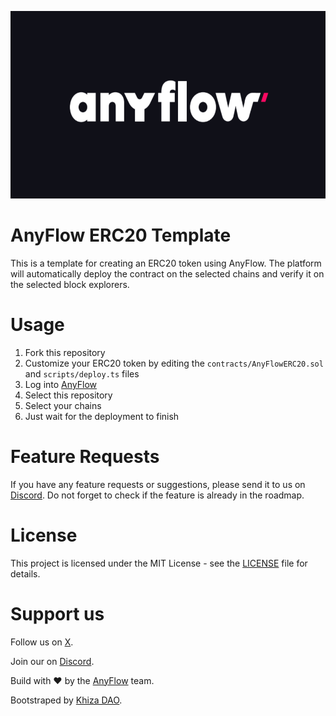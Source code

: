 <!-- img -->
<p align="center">
  <img src="./img/logo1.png" style="max-width: 100%;" height="300"/>
</p>

# AnyFlow ERC20 Template

This is a template for creating an ERC20 token using AnyFlow. The platform will automatically deploy the contract on the selected chains and verify it on the selected block explorers.

# Usage

1. Fork this repository
2. Customize your ERC20 token by editing the `contracts/AnyFlowERC20.sol` and `scripts/deploy.ts` files
3. Log into [AnyFlow](https://app-staging.anyflow.pro)
4. Select this repository
5. Select your chains
6. Just wait for the deployment to finish

# Feature Requests

If you have any feature requests or suggestions, please send it to us on [Discord](https://discord.gg/aCygGwBWya). Do not forget to check if the feature is already in the roadmap.

# License

This project is licensed under the MIT License - see the [LICENSE](LICENSE) file for details.

# Support us

Follow us on [X](https://x.com/anyflow_).

Join our on [Discord](https://discord.gg/aCygGwBWya).

Build with ❤️ by the [AnyFlow](https://anyflow.pro/team) team.

Bootstraped by [Khiza DAO](https://khizadao.com).
